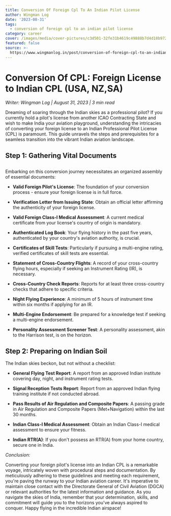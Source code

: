 ```yaml
---
title: Conversion Of Foreign Cpl To An Indian Pilot License
author: Wingman Log
date: '2023-08-31'
tags:
  - conversion of foreign cpl to an indian pilot license
category: career
cover: /images/media/cover-pictures/c3d501-32fe31b4619c49888b7d4d18b9723c03-mv2-d7693422.png
featured: false
source: >-
  https://www.wingmanlog.in/post/conversion-of-foreign-cpl-to-an-indian-pilot-license
---
```


# Conversion Of CPL: Foreign License to Indian CPL (USA, NZ,SA)

*Writer: Wingman Log | August 31, 2023 | 3 min read*

Dreaming of soaring through the Indian skies as a professional pilot? If you currently hold a pilot's license from another ICAO Contracting State and wish to make India your aviation playground, understanding the intricacies of converting your foreign license to an Indian Professional Pilot License (CPL) is paramount. This guide unravels the steps and prerequisites for a seamless transition into the vibrant Indian aviation landscape.

## Step 1: Gathering Vital Documents

##   

Embarking on this conversion journey necessitates an organized assembly of essential documents:

*   **Valid Foreign Pilot's License**: The foundation of your conversion process - ensure your foreign license is in full force.
    
*   **Verification Letter from Issuing State**: Obtain an official letter affirming the authenticity of your foreign license.
    
*   **Valid Foreign Class-I Medical Assessment**: A current medical certificate from your license's country of origin is mandatory.
    
*   **Authenticated Log Book**: Your flying history in the past five years, authenticated by your country's aviation authority, is crucial.
    
*   **Certificates of Skill Tests**: Particularly if pursuing a multi-engine rating, verified certificates of skill tests are essential.
    
*   **Statement of Cross-Country Flights**: A record of your cross-country flying hours, especially if seeking an Instrument Rating (IR), is necessary.
    
*   **Cross-Country Check Reports**: Reports for at least three cross-country checks that adhere to specific criteria.
    
*   **Night Flying Experience**: A minimum of 5 hours of instrument time within six months if applying for an IR.
    
*   **Multi-Engine Endorsement**: Be prepared for a knowledge test if seeking a multi-engine endorsement.
    
*   **Personality Assessment Screener Test**: A personality assessment, akin to the Harrison test, is on the horizon.

## Step 2: Preparing on Indian Soil

The Indian skies beckon, but not without a checklist:

*   **General Flying Test Report**: A report from an approved Indian institute covering day, night, and instrument rating tests.
    
*   **Signal Reception Tests Report**: Report from an approved Indian flying training institute if not conducted abroad.
    
*   **Pass Results of Air Regulation and Composite Papers**: A passing grade in Air Regulation and Composite Papers (Met+Navigation) within the last 30 months.

*   **Indian Class-I Medical Assessment**: Obtain an Indian Class-I medical assessment to ensure your fitness.

*   **Indian RTR(A)**: If you don't possess an RTR(A) from your home country, secure one in India.

*Conclusion:*

Converting your foreign pilot's license into an Indian CPL is a remarkable voyage, intricately woven with procedural steps and documentation. By meticulously adhering to these guidelines and meeting each requirement, you're paving the runway to your Indian aviation career. It's imperative to maintain close contact with the Directorate General of Civil Aviation (DGCA) or relevant authorities for the latest information and guidance. As you navigate the skies of India, remember that your determination, skills, and commitment will guide you to the horizons you've always aspired to conquer. Happy flying in the incredible Indian airspace!
